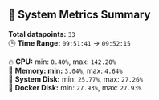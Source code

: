 ## 🎯 System Metrics Summary  
**Total datapoints:** `33`  
🕒 **Time Range:** `09:51:41` → `09:52:15`  
  
🔥 **CPU:** min: `0.40%`, max: `142.20%`  
🧠 **Memory: min:** `3.04%`, max: `4.64%`  
💽 **System Disk:** min: `25.77%`, max: `27.26%`  
🐳 **Docker Disk:** min: `27.93%`, max: `27.93%`  
